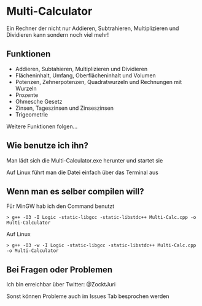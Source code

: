 # Multi-Calculator
Ein Rechner der nicht nur Addieren, Subtrahieren, Multiplizieren und Dividieren kann sondern noch viel mehr!

## Funktionen
- Addieren, Subtahieren, Multiplizieren und Dividieren
- Flächeninhalt, Umfang, Oberflächeninhalt und Volumen
- Potenzen, Zehnerpotenzen, Quadratwurzeln und Rechnungen mit Wurzeln
- Prozente
- Ohmesche Gesetz
- Zinsen, Tageszinsen und Zinseszinsen
- Trigeometrie

Weitere Funktionen folgen...

## Wie benutze ich ihn?
Man lädt sich die Multi-Calculator.exe herunter und startet sie

Auf Linux führt man die Datei einfach über das Terminal aus

## Wenn man es selber compilen will?
Für MinGW hab ich den Command benutzt
```
> g++ -O3 -I Logic -static-libgcc -static-libstdc++ Multi-Calc.cpp -o Multi-Calculator
```
Auf Linux
```
> g++ -O3 -w -I Logic -static-libgcc -static-libstdc++ Multi-Calc.cpp -o Multi-Calculator
```
## Bei Fragen oder Problemen
Ich bin erreichbar über Twitter: @ZocktJuri

Sonst können Probleme auch im Issues Tab besprochen werden

